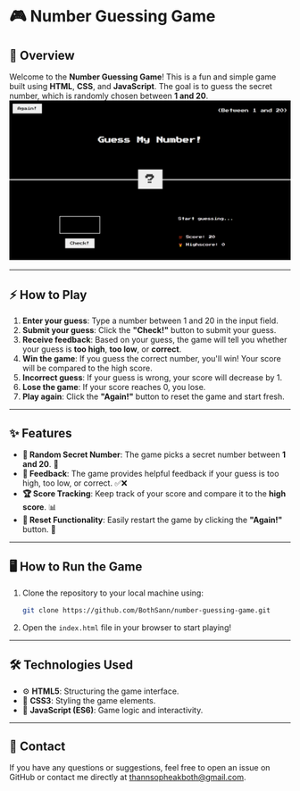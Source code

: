 # 🎮 Number Guessing Game

## 📝 Overview

Welcome to the **Number Guessing Game**! This is a fun and simple game built using **HTML**, **CSS**, and **JavaScript**. The goal is to guess the secret number, which is randomly chosen between **1 and 20**.
![Game Screenshot](screenshot.png)


---

## ⚡️ How to Play

1. **Enter your guess**: Type a number between 1 and 20 in the input field.
2. **Submit your guess**: Click the **"Check!"** button to submit your guess.
3. **Receive feedback**: Based on your guess, the game will tell you whether your guess is **too high**, **too low**, or **correct**.
4. **Win the game**: If you guess the correct number, you'll win! Your score will be compared to the high score.
5. **Incorrect guess**: If your guess is wrong, your score will decrease by 1.
6. **Lose the game**: If your score reaches 0, you lose.
7. **Play again**: Click the **"Again!"** button to reset the game and start fresh.

---

## ✨ Features

- **🎲 Random Secret Number**: The game picks a secret number between **1 and 20**. 🔢
- **💬 Feedback**: The game provides helpful feedback if your guess is too high, too low, or correct. ✅❌
- **🏆 Score Tracking**: Keep track of your score and compare it to the **high score**. 📊
- **🔄 Reset Functionality**: Easily restart the game by clicking the **"Again!"** button. 🔁

---

## 🖥️ How to Run the Game

1. Clone the repository to your local machine using:
   ```bash
   git clone https://github.com/BothSann/number-guessing-game.git
2. Open the `index.html` file in your browser to start playing!

---

## 🛠️ Technologies Used

- ⚙️ **HTML5**: Structuring the game interface.
- 🎨 **CSS3**: Styling the game elements.
- 🧩 **JavaScript (ES6)**: Game logic and interactivity.


---

## 📧 Contact
If you have any questions or suggestions, feel free to open an issue on GitHub or contact me directly at thannsopheakboth@gmail.com.


